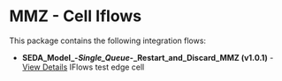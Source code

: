 # MMZ - Cell Iflows

This package contains the following integration flows:

- **SEDA_Model_-_Single_Queue_-_Restart_and_Discard_MMZ (v1.0.1)** - [View Details](SEDA_Model_-_Single_Queue_-_Restart_and_Discard_MMZ-1.0.1/readme.md)
 IFlows test edge cell
